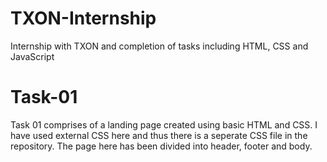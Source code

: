 # TXON-Internship
Internship with TXON and completion of tasks including HTML, CSS and JavaScript

# Task-01

Task 01 comprises of a landing page created using basic HTML and CSS. I have used external CSS here and thus there is a seperate CSS file in the repository. The page here has been divided into header, footer and body.
